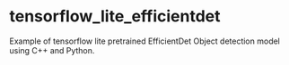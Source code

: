 # tensorflow_lite_efficientdet
Example of tensorflow lite pretrained EfficientDet Object detection model using C++ and Python. 
